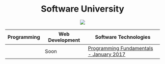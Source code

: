 <h1 align="center">Software University</h1>

<p align= "center" ><a href="https://softuni.bg/"><img src ="http://www.nakov.com/wp-content/uploads/2014/01/Software-University-Logo-blue-horizontal.png"></a></p>

| Programming                     | Web Development            | Software Technologies
| --------------------------------| -------------------------- | ----------------------------------|
|                    |            Soon            |   [Programming Fundamentals - January 2017](#https://github.com/YaniLozanov/Software-University#Programming---Fundamentals--January--2017) 
                           



